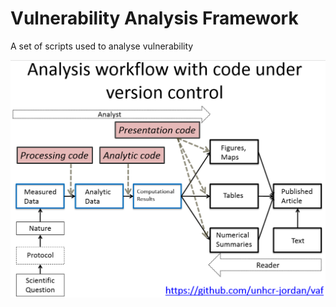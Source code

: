 # Vulnerability Analysis Framework

A set of scripts used to analyse vulnerability


[![Analysis Workflow](https://github.com/unhcr-jordan/vaf/blob/master/doc/analysis.png)](#features)
